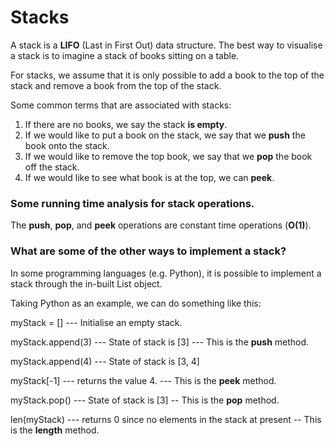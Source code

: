 # Stacks

A stack is a __LIFO__ (Last in First Out) data structure. The best way to visualise a stack is to imagine a stack of books sitting on a table.

For stacks, we assume that it is only possible to add a book to the top of the stack and remove a book from the top of the stack. 

Some common terms that are associated with stacks:

1. If there are no books, we say the stack __is empty__. 
2. If we would like to put a book on the stack, we say that we __push__ the book onto the stack.
3. If we would like to remove the top book, we say that we __pop__ the book off the stack.
4. If we would like to see what book is at the top, we can __peek__.

### Some running time analysis for stack operations.

The __push__, __pop__, and __peek__ operations are constant time operations (__O(1)__).

### What are some of the other ways to implement a stack?

In some programming languages (e.g. Python), it is possible to implement a stack through the in-built List object. 

Taking Python as an example, we can do something like this:

myStack = [] --- Initialise an empty stack.

myStack.append(3) --- State of stack is [3] --- This is the __push__ method.

myStack.append(4) --- State of stack is [3, 4]

myStack[-1]  --- returns the value 4. --- This is the __peek__ method.

myStack.pop() --- State of stack is [3] -- This is the __pop__ method.

len(myStack) --- returns 0 since no elements in the stack at present -- This is the __length__ method.

        

